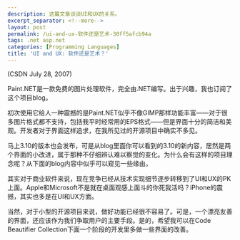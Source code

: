 ```yaml
---
description: 这篇文章谈谈UI和UX的关系。
excerpt_separator: <!--more-->
layout: post
permalink: /ui-and-ux-软件还是艺术-30ff5afcb94a
tags: .net asp.net
categories: [Programming Languages]
title: 'UI and UX: 软件还是艺术？'
---
```

(CSDN July 28, 2007)

Paint.NET是一款免费的图片处理软件，完全由.NET编写。出于兴趣，我也订阅了这个项目blog。

初次使用它给人一种震撼的是Paint.NET似乎不像GIMP那样功能丰富――对于很多图片格式都不支持，包括我平时经常用的EPS格式――但是界面十分的简洁和美观。开发者对于界面这样追求，在我所见过的开源项目中确实不多见。

马上3.10的版本也会发布，可是从blog里面你可以看到的3.10的新内容，居然是两个界面的小改进，属于那种不仔细辨认难以察觉的变化。为什么会有这样的项目理念呢？从下面的blog内容中似乎可以窥见一些缘由。

其实对于商业软件来说，现在竞争已经从技术实现细节逐步转移到了UI和UX的PK上面。Apple和Microsoft不是就在桌面观感上面斗的你死我活吗？iPhone的震撼，其实也多是在UI和UX方面。

当然，对于小型的开源项目来说，做好功能已经很不容易了。可是，一个漂亮友善的界面，还应该作为我们争取用户的主要手段。是的，希望我可以在Code Beautifier Collection下面一个阶段的开发里多做一些界面的改善。
<!--more-->